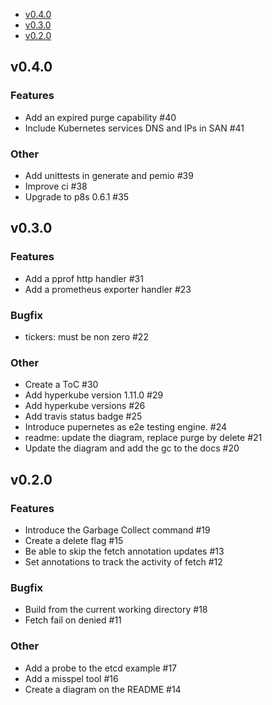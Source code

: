 - [v0.4.0](#v0.4.0)
- [v0.3.0](#v0.3.0)
- [v0.2.0](#v0.2.0)

## v0.4.0

### Features
* Add an expired purge capability #40
* Include Kubernetes services DNS and IPs in SAN #41

### Other
* Add unittests in generate and pemio #39
* Improve ci #38
* Upgrade to p8s 0.6.1 #35

## v0.3.0

### Features
* Add a pprof http handler #31
* Add a prometheus exporter handler #23

### Bugfix
* tickers: must be non zero #22

### Other
* Create a ToC #30
* Add hyperkube version 1.11.0 #29
* Add hyperkube versions #26
* Add travis status badge #25
* Introduce pupernetes as e2e testing engine. #24
* readme: update the diagram, replace purge by delete #21
* Update the diagram and add the gc to the docs #20

## v0.2.0

### Features
* Introduce the Garbage Collect command #19
* Create a delete flag #15
* Be able to skip the fetch annotation updates #13
* Set annotations to track the activity of fetch #12

### Bugfix
* Build from the current working directory #18
* Fetch fail on denied #11

### Other
* Add a probe to the etcd example #17
* Add a misspel tool #16
* Create a diagram on the README #14

